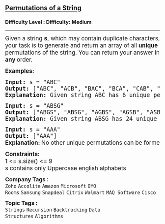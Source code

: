<h2><a href="https://www.geeksforgeeks.org/problems/permutations-of-a-given-string2041/1?page=1&category=Recursion&sortBy=submissions">Permutations of a String</a></h2><h3>Difficulty Level : Difficulty: Medium</h3><hr><div class="problems_problem_content__Xm_eO"><p><span style="font-size: 18.6667px;">Given a string <strong>s</strong>, which may contain duplicate characters, your task is to generate and return an array of all <strong>unique </strong>permutations of the string. You can return your answer in <strong>any </strong>order.</span></p>
<p><span style="font-size: 14pt;"><strong>Examples:</strong></span></p>
<pre><span style="font-size: 14pt;"><strong>Input: </strong>s = "ABC"
<strong>Output: </strong>["ABC", "ACB", "BAC", "BCA", "CAB", "CBA"]
<strong>Explanation: </strong>Given string ABC has 6 unique permutations.
</span></pre>
<pre><span style="font-size: 14pt;"><strong>Input: </strong>s = "ABSG"
<strong>Output: </strong>["ABGS", "ABSG", "AGBS", "AGSB", "ASBG", "ASGB", "BAGS", "BASG", "BGAS", "BGSA", "BSAG", "BSGA", "GABS", "GASB", "GBAS", "GBSA", "GSAB", "GSBA", "SABG", "SAGB", "SBAG", "SBGA", "SGAB", "SGBA"]
<strong>Explanation: </strong>Given string ABSG has 24 unique permutations.
</span></pre>
<pre><span style="font-size: 14pt;"><strong>Input: </strong>s =<strong> </strong>"AAA"
<strong>Output: </strong>["AAA"]<br></span><strong style="font-size: 14pt; font-family: -apple-system, BlinkMacSystemFont, 'Segoe UI', Roboto, Oxygen, Ubuntu, Cantarell, 'Open Sans', 'Helvetica Neue', sans-serif;">Explanation: </strong><span style="font-family: -apple-system, system-ui, Segoe UI, Roboto, Oxygen, Ubuntu, Cantarell, Open Sans, Helvetica Neue, sans-serif;"><span style="font-size: 18.6667px;">No other unique permutations can be formed as all the characters are same.</span></span></pre>
<p><span style="font-size: 14pt;"><strong>Constraints:</strong><br>1 &lt;= s.size() &lt;= 9<br>s contains only Uppercase english alphabets</span></p></div><p><span style=font-size:18px><strong>Company Tags : </strong><br><code>Zoho</code>&nbsp;<code>Accolite</code>&nbsp;<code>Amazon</code>&nbsp;<code>Microsoft</code>&nbsp;<code>OYO Rooms</code>&nbsp;<code>Samsung</code>&nbsp;<code>Snapdeal</code>&nbsp;<code>Citrix</code>&nbsp;<code>Walmart</code>&nbsp;<code>MAQ Software</code>&nbsp;<code>Cisco</code>&nbsp;<br><p><span style=font-size:18px><strong>Topic Tags : </strong><br><code>Strings</code>&nbsp;<code>Recursion</code>&nbsp;<code>Backtracking</code>&nbsp;<code>Data Structures</code>&nbsp;<code>Algorithms</code>&nbsp;